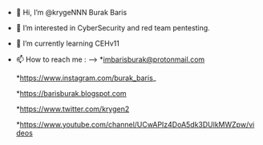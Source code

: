 - 👋 Hi, I’m @krygeNNN Burak Baris
- 👀 I’m interested in CyberSecurity and red team pentesting.
- 🌱 I’m currently learning CEHv11
- 📫 How to reach me :
--> 
  *imbarisburak@protonmail.com
  
  *https://www.instagram.com/burak_baris_
  
  *https://barisburak.blogspot.com
  
  *https://www.twitter.com/krygen2
  
  *https://www.youtube.com/channel/UCwAPIz4DoA5dk3DUlkMWZpw/videos
